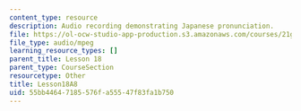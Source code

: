 ```yaml
---
content_type: resource
description: Audio recording demonstrating Japanese pronunciation.
file: https://ol-ocw-studio-app-production.s3.amazonaws.com/courses/21g-504-japanese-iv-spring-2009/55bb44647185576fa55547f83fa1b750_Lesson18A8.mp3
file_type: audio/mpeg
learning_resource_types: []
parent_title: Lesson 18
parent_type: CourseSection
resourcetype: Other
title: Lesson18A8
uid: 55bb4464-7185-576f-a555-47f83fa1b750
---
```

